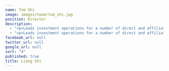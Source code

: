 ```yaml
---
name: Tom Shi
image: images/team/tom_shi.jpg
position: Director
description: 
  - "<p>Leads investment operations for a number of direct and affiliate investments throughout China.  Tom previously was a Senior Manager of Shanghai Pharmaceuticals Holding Co. Ltd where he was responsible for direct investments and M&A.</p>\n<p>He received a BA in International Finance and Trade from the University of Portsmouth and an MSc in Finance from the University of Bristol (UK).</p>"
  - "<p>Leads investment operations for a number of direct and affiliate investments throughout China.  Tom previously was a Senior Manager of Shanghai Pharmaceuticals Holding Co. Ltd where he was responsible for direct investments and M&A.</p><p>He received a BA in International Finance and Trade from the University of Portsmouth and an MSc in Finance from the University of Bristol (UK).</p>"
facebook_url: null
twitter_url: null
google_url: null
sort: "4"
published: true
title: Liang Shi
---
```


